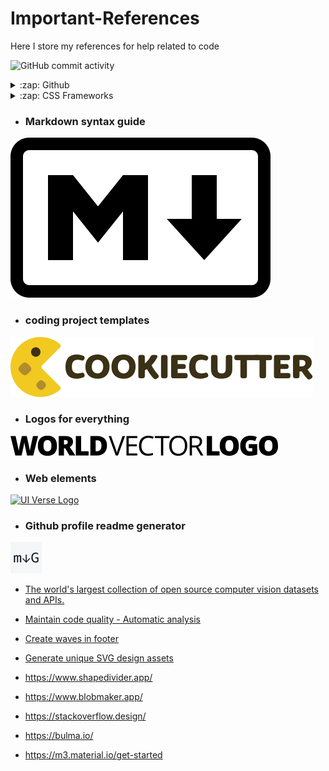 # Important-References
Here I store my references for help related to code

![GitHub commit activity](https://img.shields.io/github/commit-activity/w/r-a-j/Important-References)

<details>
  <summary>:zap: Github </summary>
 
<!--START_SECTION:activity-->
- [Github Badges](https://shields.io/badges)
- [Github Repository, User & Language card's](https://kasroudra-stats-card.onrender.com/)
<!--END_SECTION:activity-->

</details>

<details>
  <summary>:zap: CSS Frameworks </summary>
 
<!--START_SECTION:activity-->
- [Tailwind CSS](https://tailwindcss.com/docs/installation)
<!--END_SECTION:activity-->

</details>


- ### Markdown syntax guide
[![Markdown syntax](https://github.com/r-a-j/Important-References/blob/main/assets/markdown-mark-white.svg)](https://www.markdownguide.org/basic-syntax)

- ### coding project templates
[![cookiecutter](https://github.com/r-a-j/Important-References/blob/main/assets/cookiecutter-logo.svg)](https://www.cookiecutter.io/templates)

- ### Logos for everything
[![World Vector Logo](https://github.com/r-a-j/Important-References/blob/main/assets/world-vector-logo.svg)](https://worldvectorlogo.com)

- ### Web elements
[![UI Verse Logo](https://uiverse.io/build/_assets/logo-png-XGWSYHKJ.png)](https://uiverse.io/elements) 

- ### Github profile readme generator
[![Readme generator logo](https://github.com/r-a-j/Important-References/blob/main/assets/github-profile-readme-generator-logo.png)](https://rahuldkjain.github.io/gh-profile-readme-generator/)

- [The world's largest collection of open source computer vision datasets and APIs.](https://universe.roboflow.com/)

- [Maintain code quality - Automatic analysis](https://app.codacy.com/)

- [Create waves in footer](https://getwaves.io/)

- [Generate unique SVG design assets](https://haikei.app/)

- https://www.shapedivider.app/

- https://www.blobmaker.app/

- https://stackoverflow.design/

- https://bulma.io/

- https://m3.material.io/get-started
